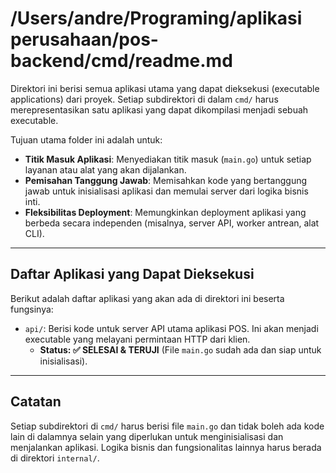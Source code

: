 # /Users/andre/Programing/aplikasi perusahaan/pos-backend/cmd/readme.md

Direktori ini berisi semua aplikasi utama yang dapat dieksekusi (executable applications) dari proyek. Setiap subdirektori di dalam `cmd/` harus merepresentasikan satu aplikasi yang dapat dikompilasi menjadi sebuah executable.

Tujuan utama folder ini adalah untuk:

- **Titik Masuk Aplikasi**: Menyediakan titik masuk (`main.go`) untuk setiap layanan atau alat yang akan dijalankan.
- **Pemisahan Tanggung Jawab**: Memisahkan kode yang bertanggung jawab untuk inisialisasi aplikasi dan memulai server dari logika bisnis inti.
- **Fleksibilitas Deployment**: Memungkinkan deployment aplikasi yang berbeda secara independen (misalnya, server API, worker antrean, alat CLI).

---

## Daftar Aplikasi yang Dapat Dieksekusi

Berikut adalah daftar aplikasi yang akan ada di direktori ini beserta fungsinya:

- `api/`: Berisi kode untuk server API utama aplikasi POS. Ini akan menjadi executable yang melayani permintaan HTTP dari klien.
  - **Status: ✅ SELESAI & TERUJI** (File `main.go` sudah ada dan siap untuk inisialisasi).

---

## Catatan

Setiap subdirektori di `cmd/` harus berisi file `main.go` dan tidak boleh ada kode lain di dalamnya selain yang diperlukan untuk menginisialisasi dan menjalankan aplikasi. Logika bisnis dan fungsionalitas lainnya harus berada di direktori `internal/`.
